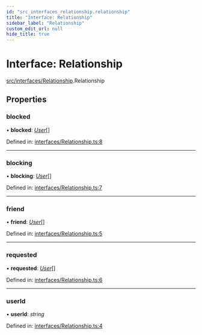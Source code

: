 ```yaml
---
id: "src_interfaces_relationship.relationship"
title: "Interface: Relationship"
sidebar_label: "Relationship"
custom_edit_url: null
hide_title: true
---
```


# Interface: Relationship

[src/interfaces/Relationship](../modules/src_interfaces_relationship.md).Relationship

## Properties

### blocked

• **blocked**: [*User*](src_interfaces_user.user.md)[]

Defined in: [interfaces/Relationship.ts:8](https://github.com/xr3ngine/xr3ngine/blob/77d12cea0/packages/common/src/interfaces/Relationship.ts#L8)

___

### blocking

• **blocking**: [*User*](src_interfaces_user.user.md)[]

Defined in: [interfaces/Relationship.ts:7](https://github.com/xr3ngine/xr3ngine/blob/77d12cea0/packages/common/src/interfaces/Relationship.ts#L7)

___

### friend

• **friend**: [*User*](src_interfaces_user.user.md)[]

Defined in: [interfaces/Relationship.ts:5](https://github.com/xr3ngine/xr3ngine/blob/77d12cea0/packages/common/src/interfaces/Relationship.ts#L5)

___

### requested

• **requested**: [*User*](src_interfaces_user.user.md)[]

Defined in: [interfaces/Relationship.ts:6](https://github.com/xr3ngine/xr3ngine/blob/77d12cea0/packages/common/src/interfaces/Relationship.ts#L6)

___

### userId

• **userId**: *string*

Defined in: [interfaces/Relationship.ts:4](https://github.com/xr3ngine/xr3ngine/blob/77d12cea0/packages/common/src/interfaces/Relationship.ts#L4)

